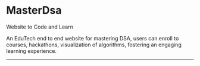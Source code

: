 # MasterDsa
Website to Code and Learn

An EduTech end to end website for mastering DSA, users can enroll to courses, hackathons, visualization of algorithms, fostering an engaging learning experience.

---------------------------------------------------------------------------------
